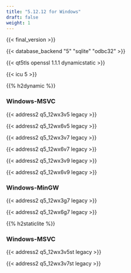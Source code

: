 ```yaml
---
title: "5.12.12 for Windows"
draft: false
weight: 1
---
```


{{< final_version >}}

{{< database_backend "5" "sqlite" "odbc32" >}}

{{< qt5tls openssl 1.1.1 dynamicstatic >}}

{{< icu 5 >}}

{{% h2dynamic %}}

### Windows-MSVC

{{< address2 q5_12wx3v5 legacy >}}

{{< address2 q5_12wx6v5 legacy >}}

{{< address2 q5_12wx3v7 legacy >}}

{{< address2 q5_12wx6v7 legacy >}}

{{< address2 q5_12wx3v9 legacy >}}

{{< address2 q5_12wx6v9 legacy >}}

### Windows-MinGW

{{< address2 q5_12wx3g7 legacy >}}

{{< address2 q5_12wx6g7 legacy >}}

{{% h2staticlite %}}

### Windows-MSVC

{{< address2 q5_12wx3v5st legacy >}}

{{< address2 q5_12wx3v7st legacy >}}
